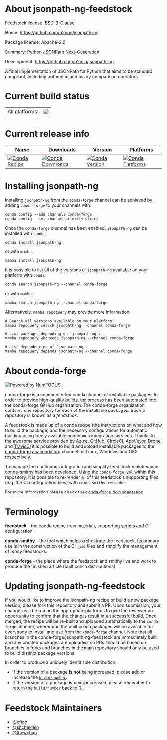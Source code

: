 About jsonpath-ng-feedstock
===========================

Feedstock license: [BSD-3-Clause](https://github.com/conda-forge/jsonpath-ng-feedstock/blob/main/LICENSE.txt)

Home: https://github.com/h2non/jsonpath-ng

Package license: Apache-2.0

Summary: Python JSONPath Next-Generation

Development: https://github.com/h2non/jsonpath-ng

A final implementation of JSONPath for Python that aims to be standard compliant,
including arithmetic and binary comparison operators.

Current build status
====================


<table><tr><td>All platforms:</td>
    <td>
      <a href="https://dev.azure.com/conda-forge/feedstock-builds/_build/latest?definitionId=7268&branchName=main">
        <img src="https://dev.azure.com/conda-forge/feedstock-builds/_apis/build/status/jsonpath-ng-feedstock?branchName=main">
      </a>
    </td>
  </tr>
</table>

Current release info
====================

| Name | Downloads | Version | Platforms |
| --- | --- | --- | --- |
| [![Conda Recipe](https://img.shields.io/badge/recipe-jsonpath--ng-green.svg)](https://anaconda.org/conda-forge/jsonpath-ng) | [![Conda Downloads](https://img.shields.io/conda/dn/conda-forge/jsonpath-ng.svg)](https://anaconda.org/conda-forge/jsonpath-ng) | [![Conda Version](https://img.shields.io/conda/vn/conda-forge/jsonpath-ng.svg)](https://anaconda.org/conda-forge/jsonpath-ng) | [![Conda Platforms](https://img.shields.io/conda/pn/conda-forge/jsonpath-ng.svg)](https://anaconda.org/conda-forge/jsonpath-ng) |

Installing jsonpath-ng
======================

Installing `jsonpath-ng` from the `conda-forge` channel can be achieved by adding `conda-forge` to your channels with:

```
conda config --add channels conda-forge
conda config --set channel_priority strict
```

Once the `conda-forge` channel has been enabled, `jsonpath-ng` can be installed with `conda`:

```
conda install jsonpath-ng
```

or with `mamba`:

```
mamba install jsonpath-ng
```

It is possible to list all of the versions of `jsonpath-ng` available on your platform with `conda`:

```
conda search jsonpath-ng --channel conda-forge
```

or with `mamba`:

```
mamba search jsonpath-ng --channel conda-forge
```

Alternatively, `mamba repoquery` may provide more information:

```
# Search all versions available on your platform:
mamba repoquery search jsonpath-ng --channel conda-forge

# List packages depending on `jsonpath-ng`:
mamba repoquery whoneeds jsonpath-ng --channel conda-forge

# List dependencies of `jsonpath-ng`:
mamba repoquery depends jsonpath-ng --channel conda-forge
```


About conda-forge
=================

[![Powered by
NumFOCUS](https://img.shields.io/badge/powered%20by-NumFOCUS-orange.svg?style=flat&colorA=E1523D&colorB=007D8A)](https://numfocus.org)

conda-forge is a community-led conda channel of installable packages.
In order to provide high-quality builds, the process has been automated into the
conda-forge GitHub organization. The conda-forge organization contains one repository
for each of the installable packages. Such a repository is known as a *feedstock*.

A feedstock is made up of a conda recipe (the instructions on what and how to build
the package) and the necessary configurations for automatic building using freely
available continuous integration services. Thanks to the awesome service provided by
[Azure](https://azure.microsoft.com/en-us/services/devops/), [GitHub](https://github.com/),
[CircleCI](https://circleci.com/), [AppVeyor](https://www.appveyor.com/),
[Drone](https://cloud.drone.io/welcome), and [TravisCI](https://travis-ci.com/)
it is possible to build and upload installable packages to the
[conda-forge](https://anaconda.org/conda-forge) [anaconda.org](https://anaconda.org/)
channel for Linux, Windows and OSX respectively.

To manage the continuous integration and simplify feedstock maintenance
[conda-smithy](https://github.com/conda-forge/conda-smithy) has been developed.
Using the ``conda-forge.yml`` within this repository, it is possible to re-render all of
this feedstock's supporting files (e.g. the CI configuration files) with ``conda smithy rerender``.

For more information please check the [conda-forge documentation](https://conda-forge.org/docs/).

Terminology
===========

**feedstock** - the conda recipe (raw material), supporting scripts and CI configuration.

**conda-smithy** - the tool which helps orchestrate the feedstock.
                   Its primary use is in the construction of the CI ``.yml`` files
                   and simplify the management of *many* feedstocks.

**conda-forge** - the place where the feedstock and smithy live and work to
                  produce the finished article (built conda distributions)


Updating jsonpath-ng-feedstock
==============================

If you would like to improve the jsonpath-ng recipe or build a new
package version, please fork this repository and submit a PR. Upon submission,
your changes will be run on the appropriate platforms to give the reviewer an
opportunity to confirm that the changes result in a successful build. Once
merged, the recipe will be re-built and uploaded automatically to the
`conda-forge` channel, whereupon the built conda packages will be available for
everybody to install and use from the `conda-forge` channel.
Note that all branches in the conda-forge/jsonpath-ng-feedstock are
immediately built and any created packages are uploaded, so PRs should be based
on branches in forks and branches in the main repository should only be used to
build distinct package versions.

In order to produce a uniquely identifiable distribution:
 * If the version of a package **is not** being increased, please add or increase
   the [``build/number``](https://docs.conda.io/projects/conda-build/en/latest/resources/define-metadata.html#build-number-and-string).
 * If the version of a package **is** being increased, please remember to return
   the [``build/number``](https://docs.conda.io/projects/conda-build/en/latest/resources/define-metadata.html#build-number-and-string)
   back to 0.

Feedstock Maintainers
=====================

* [@efiop](https://github.com/efiop/)
* [@shcheklein](https://github.com/shcheklein/)
* [@thewchan](https://github.com/thewchan/)

